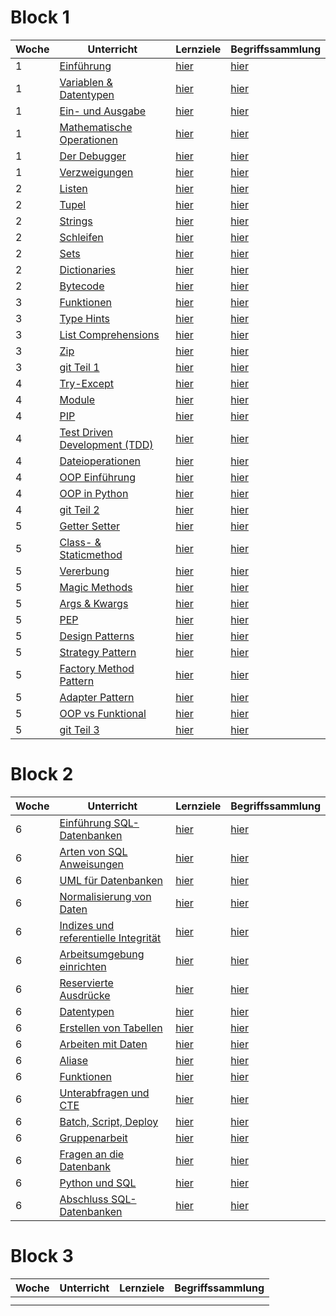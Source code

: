 # Block 1

| Woche | Unterricht                                                                          | Lernziele                                                      | Begriffssammlung                                            |
| ----- | ----------------------------------------------------------------------------------- | -------------------------------------------------------------- | ----------------------------------------------------------- |
| 1     | [Einführung](python_grundlagen/python_grundlagen/python_grundlagen.md)              | [hier](../checklists/checklist_1.md#intro)                     | [hier](../begriffe/begriffe_1.md#intro)                     |
| 1     | [Variablen & Datentypen](python_grundlagen/variables_types/variablen_datentypen.md) | [hier](../checklists/checklist_1.md#variablen-datentypen)      | [hier](../begriffe/begriffe_1.md#variablen-datentypen)      |
| 1     | [Ein- und Ausgabe](python_grundlagen/input_output/input_output.md)                  | [hier](../checklists/checklist_1.md#input-output)              | [hier](../begriffe/begriffe_1.md#input-output)              |
| 1     | [Mathematische Operationen](python_grundlagen/math_operations/math_operations.md)   | [hier](../checklists/checklist_1.md#mathemetische-operationen) | [hier](../begriffe/begriffe_1.md#mathemetische-operationen) |
| 1     | [Der Debugger](python_grundlagen/debugging/debugging.md)                            | [hier](../checklists/checklist_1.md#debugging)                 | [hier](../begriffe/begriffe_1.md#debugging)                 |
| 1     | [Verzweigungen](python_grundlagen/if_elif_else/if_elif_else.md)                     | [hier](../checklists/checklist_1.md#verzweigungen)             | [hier](../begriffe/begriffe_1.md#verzweigungen)             |
| 2     | [Listen](python_grundlagen/lists/lists.md)                                          | [hier](../checklists/checklist_1.md#listen)                    | [hier](../begriffe/begriffe_1.md#listen)                    |
| 2     | [Tupel](python_grundlagen/tupel/tupel.md)                                           | [hier](../checklists/checklist_1.md#tupel)                     | [hier](../begriffe/begriffe_1.md#tupel)                     |
| 2     | [Strings](python_grundlagen/strings/strings.md)                                     | [hier](../checklists/checklist_1.md#strings)                   | [hier](../begriffe/begriffe_1.md#strings)                   |
| 2     | [Schleifen](python_grundlagen/loops/loops.md)                                       | [hier](../checklists/checklist_1.md#schleifen)                 | [hier](../begriffe/begriffe_1.md#schleifen)                 |
| 2     | [Sets](python_grundlagen/sets/sets.md)                                              | [hier](../checklists/checklist_1.md#sets)                      | [hier](../begriffe/begriffe_1.md#sets)                      |
| 2     | [Dictionaries](python_grundlagen/dictionaries/dictionaries.md)                      | [hier](../checklists/checklist_1.md#dictionaries)              | [hier](../begriffe/begriffe_1.md#dictionaries)              |
| 2     | [Bytecode](python_grundlagen/bytecode/bytecode.md)                                  | [hier](../checklists/checklist_1.md#bytecode)                  | [hier](../begriffe/begriffe_1.md#bytecode)                  |
| 3     | [Funktionen](python_grundlagen/functions/functions.md)                              | [hier](../checklists/checklist_1.md#funktionen)                | [hier](../begriffe/begriffe_1.md#funktionen)                |
| 3     | [Type Hints](python_grundlagen/type_hints/type_hints.md)                            | [hier](../checklists/checklist_1.md#type-hints)                | [hier](../begriffe/begriffe_1.md#type-hints)                |
| 3     | [List Comprehensions](python_grundlagen/list_comp/list_comp.md)                     | [hier](../checklists/checklist_1.md#list-comprehension)        | [hier](../begriffe/begriffe_1.md#list-comprehension)        |
| 3     | [Zip](python_grundlagen/zip/zip.md)                                                 | [hier](../checklists/checklist_1.md#zip)                       | [hier](../begriffe/begriffe_1.md#zip)                       |
| 3     | [git Teil 1](git/git_Teil1.md)                                                      | [hier](../checklists/checklist_git.md#teil-1)                  | [hier](../begriffe/begriffe_1.md#teil-1)                    |
| 4     | [Try-Except](python_grundlagen/01_try_except.md)                                    | [hier](../checklists/checklist_1.md#try-except)                | [hier](../begriffe/begriffe_1.md#try-except)                |
| 4     | [Module](python_grundlagen/02_module.md)                                            | [hier](../checklists/checklist_1.md#module)                    | [hier](../begriffe/begriffe_1.md#module)                    |
| 4     | [PIP](python_grundlagen/03_pip.md)                                                  | [hier](../checklists/checklist_1.md#pip)                       | [hier](../begriffe/begriffe_1.md#pip)                       |
| 4     | [Test Driven Development (TDD)](python_grundlagen/04_tdd.md)                        | [hier](../checklists/checklist_1.md#tdd)                       | [hier](../begriffe/begriffe_1.md#tdd)                       |
| 4     | [Dateioperationen](python_grundlagen/05_dateioperationen.md)                        | [hier](../checklists/checklist_1.md#dateioperationen)          | [hier](../begriffe/begriffe_1.md#dateioperationen)          |
| 4     | [OOP Einführung](python_grundlagen/06_oop_einführung.md)                            | [hier](../checklists/checklist_1.md#oop-intro)                 | [hier](../begriffe/begriffe_1.md#oop-intro)                 |
| 4     | [OOP in Python](python_grundlagen/07_oop_python.md)                                 | [hier](../checklists/checklist_1.md#oop-python)                | [hier](../begriffe/begriffe_1.md#oop-python)                |
| 4     | [git Teil 2](git/git_Teil2.md)                                                      | [hier](../checklists/checklist_git.md#teil-2)                  | [hier](../begriffe/begriffe_1.md#teil-2)                    |
| 5     | [Getter Setter](python_grundlagen/08_getter_setter.md)                              | [hier](../checklists/checklist_1.md#getter-setter)             | [hier](../begriffe/begriffe_1.md#getter-setter)             |
| 5     | [Class- & Staticmethod](python_grundlagen/09_class_staticmethod.md)                 | [hier](../checklists/checklist_1.md#class-staticmethod)        | [hier](../begriffe/begriffe_1.md#class-staticmethod)        |
| 5     | [Vererbung](python_grundlagen/10_vererbung.md)                                      | [hier](../checklists/checklist_1.md#vererbung)                 | [hier](../begriffe/begriffe_1.md#vererbung)                 |
| 5     | [Magic Methods](python_grundlagen/11_magic_methods.md)                              | [hier](../checklists/checklist_1.md#magic-methods)             | [hier](../begriffe/begriffe_1.md#magic-methods)             |
| 5     | [Args & Kwargs](python_grundlagen/12_args_kwargs.md)                                | [hier](../checklists/checklist_1.md#args-kwargs)               | [hier](../begriffe/begriffe_1.md#args-kwargs)               |
| 5     | [PEP](python_grundlagen/13_pep.md)                                                  | [hier](../checklists/checklist_1.md#pep)                       | [hier](../begriffe/begriffe_1.md#pep)                       |
| 5     | [Design Patterns](python_grundlagen/14_design_patterns.md)                          | [hier](../checklists/checklist_1.md#design-patterns)           | [hier](../begriffe/begriffe_1.md#design-patterns)           |
| 5     | [Strategy Pattern](python_grundlagen/14_x1_strategy.md)                             | [hier](../checklists/checklist_1.md#strategy)                  | [hier](../begriffe/begriffe_1.md#strategy)                  |
| 5     | [Factory Method Pattern](python_grundlagen/14_x2_factory_method.md)                 | [hier](../checklists/checklist_1.md#factory-method)            | [hier](../begriffe/begriffe_1.md#factory-method)            |
| 5     | [Adapter Pattern](python_grundlagen/14_x3_adapter.md)                               | [hier](../checklists/checklist_1.md#adapter)                   | [hier](../begriffe/begriffe_1.md#adapter)                   |
| 5     | [OOP vs Funktional](python_grundlagen/15_oop_vs_funktionale.md)                     | [hier](../checklists/checklist_1.md#oop-vs-funktional)         | [hier](../begriffe/begriffe_1.md#oop-vs-funktional)         |
| 5     | [git Teil 3](git/git_Teil3.md)                                                      | [hier](../checklists/checklist_git.md#teil-3)                  | [hier](../begriffe/begriffe_1.md#teil-3)                    |

# Block 2

| Woche | Unterricht                                                                                           | Lernziele                                                                         | Begriffssammlung                    |
| ----- | ---------------------------------------------------------------------------------------------------- | :-------------------------------------------------------------------------------- | :---------------------------------- |
| 6     | [Einführung SQL-Datenbanken](datenbanken/datenbanken.md)                                             | [hier](../checklists/checklist_db1.md)                                            | [hier](../begriffe/begriffe_db1.md) |
| 6     | [Arten von SQL Anweisungen](datenbanken/unterrichte/sql_types.md)                                    | [hier](../checklists/checklist_db1.md#sql-sprachtypisierung)                      | [hier](../begriffe/begriffe_db1.md) |
| 6     | [UML für Datenbanken](datenbanken/unterrichte/uml_diagramme.md)                                      | [hier](../checklists/checklist_db1.md#uml-diagramme)                              | [hier](../begriffe/begriffe_db1.md) |
| 6     | [Normalisierung von Daten](datenbanken/unterrichte/normalization.md)                                 | [hier](../checklists/checklist_db1.md#normalisierung-von-daten)                   | [hier](../begriffe/begriffe_db1.md) |
| 6     | [Indizes und referentielle Integrität](datenbanken/unterrichte/indices_and_referential_integrity.md) | [hier](../checklists/checklist_db1.md#indizes-und-referentielle-integrität)       | [hier](../begriffe/begriffe_db1.md) |
| 6     | [Arbeitsumgebung einrichten](datenbanken/unterrichte/how_we_will_work.md)                            | [hier](../checklists/checklist_db1.md#arbeitsumgebung)                            | [hier](../begriffe/begriffe_db1.md) |
| 6     | [Reservierte Ausdrücke](datenbanken/unterrichte/reserved_words_sqlite.md)                            | [hier](../checklists/checklist_db1.md#reservierte-worte)                          | [hier](../begriffe/begriffe_db1.md) |
| 6     | [Datentypen](datenbanken/unterrichte/daten_typen_sqlite.md)                                          | [hier](../checklists/checklist_db1.md#datentypen)                                 | [hier](../begriffe/begriffe_db1.md) |
| 6     | [Erstellen von Tabellen](datenbanken/unterrichte/create_tables.md)                                   | [hier](../checklists/checklist_db1.md#erstellen-von-tabellen)                     | [hier](../begriffe/begriffe_db1.md) |
| 6     | [Arbeiten mit Daten](datenbanken/unterrichte/working_with_data.md)                                   | [hier](../checklists/checklist_db1.md#arbeiten-mit-daten)                         | [hier](../begriffe/begriffe_db1.md) |
| 6     | [Aliase](datenbanken/unterrichte/aliases.md)                                                         | [hier](../checklists/checklist_db1.md#aliase)                                     | [hier](../begriffe/begriffe_db1.md) |
| 6     | [Funktionen](datenbanken/unterrichte/build_in_functions.md)                                          | [hier](../checklists/checklist_db1.md#eingebaute-funktionen)                      | [hier](../begriffe/begriffe_db1.md) |
| 6     | [Unterabfragen und CTE](datenbanken/unterrichte/subselect_and_cte.md)                                | [hier](../checklists/checklist_db1.md#unterabfragen-und-common-table-expressions) | [hier](../begriffe/begriffe_db1.md) |
| 6     | [Batch, Script, Deploy](datenbanken/unterrichte/scripting_and_deploying.md)                          | [hier](../checklists/checklist_db1.md#batch-script-deploy)                        | [hier](../begriffe/begriffe_db1.md) |
| 6     | [Gruppenarbeit](datenbanken/unterrichte/projects.md)                                                 | [hier](../checklists/checklist_db1.md#projekte)                                   | [hier](../begriffe/begriffe_db1.md) |
| 6     | [Fragen an die Datenbank](datenbanken/unterrichte/joins_and_views.md)                                | [hier](../checklists/checklist_db1.md#joins-und-views)                            | [hier](../begriffe/begriffe_db1.md) |
| 6     | [Python und SQL](datenbanken/unterrichte/sqlite3.md)                                                 | [hier](../checklists/checklist_db1.md#sqlite-in-python)                           | [hier](../begriffe/begriffe_db1.md) |
| 6     | [Abschluss SQL-Datenbanken](datenbanken/unterrichte/finally.md)                                      | [hier](../checklists/checklist_db1.md#schlusswort)                                | [hier](../begriffe/begriffe_db1.md) |

# Block 3

| Woche | Unterricht | Lernziele | Begriffssammlung |
| ----- | ---------- | --------- | ---------------- |
|       |            |           |                  |
|       |            |           |                  |


